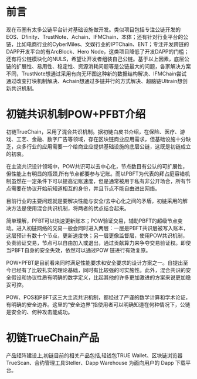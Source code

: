 # 前言
现在币圈有太多公链平台针对基础设施做开发。类似项目包括专注公链开发的EOS、Dfinity、TrustNote、Achain、IFMChain、本体；还有针对行业平台的公链，比如电商行业的CyberMiles、文娱行业的IPTChain、ENT；专注开发跨链的DAPP开发平台的有ArcBlock、Hero Node，这类项目降低了开发DAPP的门槛；还有将公链模块化的NULS，希望让开发者组装自己公链。基于以上因素，底层公链的扩展性、易用性、稳定性、资源消耗问题等是公链最大的问题，各家解决方案不同，TrustNote想通过采用有向无环图这种新的数据结构解决、IFMChain尝试通过改变打块机制解决、Achain想通过多链并行的方式解决、超脑链Ultrain想创新共识机制。

# 初链共识机制POW+PFBT介绍
初链TrueChain，采用了混合共识机制。据初链白皮书介绍，在保险、医疗、游戏、工艺、金融、数字广告等领域，存在区块链商业应用需求，但基础设施十分缺乏，众多行业的应用需要一个给商业应提供基础设施的底层公链，这既是初链成立的初衷。

在主流共识设计领域中，POW共识可以去中心化，节点数目有公认的可扩展性，但性能上有明显的瓶颈,所有节点都要参与记账。而以PBFT为代表的拜占庭容错机制虽然在一定条件下可以提高记账速度，但是通常被用于私有非公开场合，所有节点需要在协议开始前知道相互的身份，并且节点不能自由进出网络。

目前行业的主要问题就是要解决性能与安全/去中心化之间的矛盾，初链采用的解决方法是使用混合共识机制，将两者的优点结合起来。

简单理解，PFBT可以快速更新账本；POW验证交易，辅助PBFT的超级节点变动。进入初链网络的交易一般会同时进入两层：一层是PBFT共识层被写入账本，这层预计有数十个节点，更新速度快；另一层更像监督层，使用POW共识机制，负责验证交易，节点可以自由加入或退出，通过贡献算力来争夺交易验证权。即使当PBFT自身的安全失效，依然可以通过POW 链进行有效复原。

POW+PFBT是目前看来同时满足性能要求和安全要求的设计方案之一。自提出至今已经有了比较扎实的理论基础，同时有比较强的可实施性。此外，混合共识的安全假设和协议性质有明确的数学定义，比起其他的许多更加激进的方案来说更加稳妥可控。

POW、POS和PBFT这三大主流共识机制，都经过了严谨的数学计算和学术论证，有明确的安全边界。这里的“安全边界”指使用者可以明确知道在何种情况下，公链是安全的、何种攻击能成功。

# 初链TrueChain产品
产品矩阵建设上,初链目前的相关产品包括,轻钱包TRUE Wallet、区块链浏览器TrueScan、合约管理工具Steller、Dapp Warehouse 为面向用户的 Dapp 下载平台。

